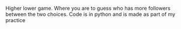 Higher lower game. Where you are to guess who has more followers between the two choices. Code is in python and is made as part of my practice
